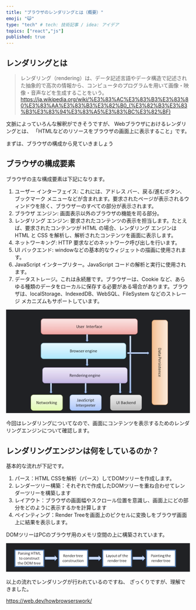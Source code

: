 ```yaml
---
title: "ブラウザのレンダリングとは（概要）"
emoji: "😺"
type: "tech" # tech: 技術記事 / idea: アイデア
topics: ["react","js"]
published: true
---
```


## レンダリングとは
>レンダリング（rendering）は、データ記述言語やデータ構造で記述された抽象的で高次の情報から、コンピュータのプログラムを用いて画像・映像・音声などを生成することをいう。
https://ja.wikipedia.org/wiki/%E3%83%AC%E3%83%B3%E3%83%80%E3%83%AA%E3%83%B3%E3%82%B0_(%E3%82%B3%E3%83%B3%E3%83%94%E3%83%A5%E3%83%BC%E3%82%BF)

文脈によっていろんな解釈ができそうですが、
Webブラウザにおけるレンダリングとは、
「HTMLなどのリソースをブラウザの画面上に表示すること」です。

まずは、ブラウザの構成から見ていきましょう

## ブラウザの構成要素
ブラウザの主な構成要素は下記になります。

1. ユーザー インターフェイス: これには、アドレス バー、戻る/進むボタン、ブックマーク メニューなどが含まれます。要求されたページが表示されるウィンドウを除く、ブラウザーのすべての部分が表示されます。
2. ブラウザ エンジン: 画面表示以外のブラウザの機能を司る部分。
3. レンダリング エンジン: 要求されたコンテンツの表示を担当します。たとえば、要求されたコンテンツが HTML の場合、レンダリング エンジンは HTML と CSS を解析し、解析されたコンテンツを画面に表示します。
4. ネットワーキング: HTTP 要求などのネットワーク呼び出しを行います。
5. UI バックエンド: windowなどの基本的なウィジェットの描画に使用されます。
6. JavaScript インタープリター。JavaScript コードの解析と実行に使用されます。
7. データストレージ。これは永続層です。ブラウザーは、Cookie など、あらゆる種類のデータをローカルに保存する必要がある場合があります。ブラウザは、localStorage、IndexedDB、WebSQL、FileSystem などのストレージ メカニズムもサポートしています。

![](/images/202303062155.png)

今回はレンダリングについてなので、画面にコンテンツを表示するためのレンダリングエンジンについて確認します。

## レンダリングエンジンは何をしているのか？

基本的な流れが下記です。

1. パース：HTML CSSを解析（パース）してDOMツリーを作成します。
2. レンダーツリー構築：それぞれで作成したDOMツリーを重ね合わせてレンダーツリーを構築します
3. レイアウト：ブラウザの画面幅やスクロール位置を意識し、画面上にどの部分をどのように表示するかを計算します
4. ペインティング：Render Treeを画面上のピクセルに変換しをブラウザ画面上に結果を表示します。

DOMツリーはPCのブラウザ用のメモリ空間の上に構築されています。

![](/images/2023-03-06%2022.01.25.png)


以上の流れでレンダリングが行われているのですね、
ざっくりですが、理解できました。


https://web.dev/howbrowserswork/

